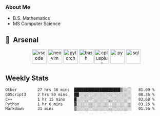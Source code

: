 ### About Me

- B.S. Mathematics
- MS Computer Science

<h2> 🚀 &nbsp;Arsenal</h2>

<p align="center">

<img src="https://cdn.jsdelivr.net/gh/devicons/devicon/icons/vscode/vscode-original.svg" alt="vscode" width="45" height="45"/>
<img src="https://cdn.jsdelivr.net/gh/devicons/devicon@latest/icons/neovim/neovim-original.svg" alt="neovim" width = "45" height = "45"/>
<img src="https://cdn.jsdelivr.net/gh/devicons/devicon@latest/icons/pytorch/pytorch-original.svg" alt="pytorch" width = "45" height = "45" />
          
<img src="https://cdn.jsdelivr.net/gh/devicons/devicon/icons/bash/bash-original.svg" alt="bash" width="45" height="45"/>
<img src="https://cdn.jsdelivr.net/gh/devicons/devicon@latest/icons/cplusplus/cplusplus-original.svg" alt="cplusplus" width = "45" height = "45"/>
<img src="https://cdn.jsdelivr.net/gh/devicons/devicon@latest/icons/python/python-plain.svg" alt="py" width = "45" height = "45" />

<img src="https://cdn.jsdelivr.net/gh/devicons/devicon@latest/icons/azuresqldatabase/azuresqldatabase-original.svg" alt="sql" width = "45" height = "45"/>
          
</p>

## Weekly Stats

<!--START_SECTION:waka-->

```txt
Other         27 hrs 36 mins  ████████████████████▒░░░░   81.09 %
GDScript3     2 hrs 50 mins   ██░░░░░░░░░░░░░░░░░░░░░░░   08.36 %
C++           1 hr 15 mins    █░░░░░░░░░░░░░░░░░░░░░░░░   03.68 %
Python        1 hr 6 mins     ▓░░░░░░░░░░░░░░░░░░░░░░░░   03.26 %
Markdown      31 mins         ▒░░░░░░░░░░░░░░░░░░░░░░░░   01.56 %
```

<!--END_SECTION:waka-->
